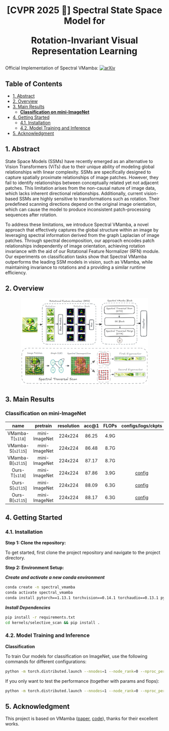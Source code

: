 
<div align="center">
<h1>[CVPR 2025 🎉] Spectral State Space Model for 

Rotation-Invariant Visual Representation Learning
 </h1>

</div>

Official Implementation of Spectral VMamba:
[![arXiv](https://img.shields.io/badge/arXiv-2306.08832-B31B1B.svg)](https://arxiv.org/pdf/2503.06369)

## Table of Contents
- [1. Abstract](#1-abstract)
- [2. Overview](#2-overview)
- [3. Main Results](#3-main-results)
  - [**Classification on mini-ImageNet**](#classification-on-mini-imagenet)
- [4. Getting Started](#4-getting-started)
  - [4.1. Installation](#41-installation)
  - [4.2. Model Training and Inference](#42-model-training-and-inference)
- [5. Acknowledgment](#5-acknowledgment)


## 1. Abstract

State Space Models (SSMs) have recently emerged as an alternative to Vision Transformers (ViTs) due to their unique ability of modeling global relationships with linear complexity. SSMs are specifically designed to capture spatially proximate relationships of image patches. However, they fail to identify relationships between conceptually related yet not adjacent patches. This limitation arises from the non-causal nature of image data, which lacks inherent directional relationships. Additionally, current vision-based SSMs are highly sensitive to transformations such as rotation. Their predefined scanning directions depend on the original image orientation, which can cause the model to produce inconsistent patch-processing sequences after rotation.

To address these limitations, we introduce Spectral VMamba, a novel approach that effectively captures the global structure within an image by leveraging spectral information derived from the graph Laplacian of image patches. Through spectral decomposition, our approach encodes patch relationships independently of image orientation, achieving rotation invariance with the aid of our Rotational Feature Normalizer (RFN) module. Our experiments on classification tasks show that Spectral VMamba outperforms the leading SSM models in vision, such as VMamba, while maintaining invariance to rotations and a providing a similar runtime efficiency.

## 2. Overview

<p align="center">
  <img src="assets/main.png" alt="architecture" width="80%">
  <img src="assets/sts.png" alt="architecture" width="80%">
</p>

## 3. Main Results


### **Classification on mini-ImageNet**
| name | pretrain | resolution |acc@1 | FLOPs | configs/logs/ckpts |
| :---: | :---: | :---: | :---: | :---: | :---: |
| VMamba-T[`s1l8`] | mini-ImageNet | 224x224 | 86.25 | 4.9G |  |
| VMamba-S[`s2l15`] | mini-ImageNet | 224x224 | 86.48 | 8.7G|  |
| VMamba-B[`s2l15`] | mini-ImageNet | 224x224 | 87.17 | 8.7G |  |
| Ours-T[`s1l8`] | mini-ImageNet | 224x224 | 87.86 | 3.9G | [config](classification/configs/vssm/spectral_vmamba_tiny_224.yaml) |
| Ours-S[`s2l15`] | mini-ImageNet | 224x224 | 88.09 | 6.3G | [config](classification/configs/vssm/spectral_vmamba_small_224.yaml) |
| Ours-B[`s2l15`] | mini-ImageNet | 224x224 | 88.17 | 6.3G | [config](classification/configs/vssm/spectral_vmamba_base_224.yaml) |

## 4. Getting Started

### 4.1. Installation

**Step 1: Clone the repository:**

To get started, first clone the project repository and navigate to the project directory.

**Step 2: Environment Setup:**


***Create and activate a new conda environment***

```bash
conda create -n spectral_vmamba
conda activate spectral_vmamba
conda install pytorch==1.13.1 torchvision==0.14.1 torchaudio==0.13.1 pytorch-cuda=11.7 -c pytorch -c nvidia
```

***Install Dependencies***

```bash
pip install -r requirements.txt
cd kernels/selective_scan && pip install .
```
<!-- cd kernels/cross_scan && pip install . -->

### 4.2. Model Training and Inference

**Classification**

To train Our models for classification on ImageNet, use the following commands for different configurations:

```bash
python -m torch.distributed.launch --nnodes=1 --node_rank=0 --nproc_per_node=8 --master_addr="127.0.0.1" --master_port=29501 main.py --cfg </path/to/config> --batch-size 128 --data-path </path/of/dataset> --output /tmp
```

If you only want to test the performance (together with params and flops):

```bash
python -m torch.distributed.launch --nnodes=1 --node_rank=0 --nproc_per_node=1 --master_addr="127.0.0.1" --master_port=29501 main.py --cfg </path/to/config> --batch-size 128 --data-path </path/of/dataset> --output /tmp --pretrained </path/of/checkpoint>
```

## 5. Acknowledgment

This project is based on VMamba ([paper](https://arxiv.org/abs/2401.10166), [code](https://github.com/MzeroMiko/VMamba/tree/main)), thanks for their excellent works.
